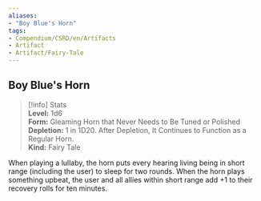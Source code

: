 ```yaml
---
aliases:
- "Boy Blue's Horn"
tags:
- Compendium/CSRD/en/Artifacts
- Artifact
- Artifact/Fairy-Tale
---
```


  
## Boy Blue's Horn  
>[!info] Stats  
> **Level:** 1d6  
> **Form:** Gleaming Horn that Never Needs to Be Tuned or Polished  
> **Depletion:** 1 in 1D20. After Depletion, It Continues to Function as a Regular Horn.  
> **Kind:** Fairy Tale
  
When playing a lullaby, the horn puts every hearing living being in short range (including the user) to sleep for two rounds. When the horn plays something upbeat, the user and all allies within short range add +1 to their recovery rolls for ten minutes.